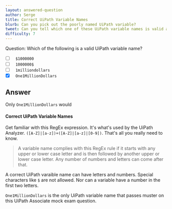 ```yaml
---
layout: answered-question
author: Serge
title: Correct UiPath Variable Names
blurb: Can you pick out the poorly named UiPath variable?
tweet: Can you tell which one of these UiPath variable names is valid and which ones are not? Correct UiPath variable names is an important part of the UiPath Associate certification.  #UiPath #mockexam #UiPathCertification
difficulty: 7
---
```


Question: Which of the following is a valid UiPath variable name?

- [ ] &nbsp;  `$1000000`
- [ ] &nbsp;  `1000000$`
- [ ] &nbsp;  `1milliondollars`
- [x] &nbsp;  `One1MillionDollars`

## Answer

Only `One1MillionDollars` would 

#### Correct UiPath Variable Names

Get familiar with this RegEx expression. It's what's used by the UiPath Analyzer.  `([A-Z]|[a-z])+([A-Z]|[a-z]|[0-9])`. That's all you really need to know.

> A variable name complies with this RegEx rule if it starts with any upper or lower case letter and is then followed by another upper or lower case letter. Any number of numbers and letters can come after that.

A correct UiPath varaible name can have letters and numbers. Special characters like `$` are not allowed. Nor can a variable have a number in the first two letters.

`One1MillionDollars` is the only UiPath variable name that passes muster on this UiPath Associate mock exam question.
